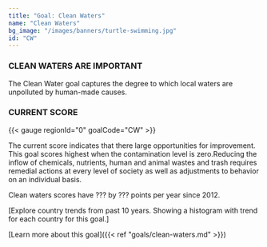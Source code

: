 ```yaml
---
title: "Goal: Clean Waters"
name: "Clean Waters"
bg_image: "/images/banners/turtle-swimming.jpg"
id: "CW"
---
```

### CLEAN WATERS ARE IMPORTANT
The Clean Water goal captures the degree to which local waters are unpolluted by human-made causes. 

### CURRENT SCORE

{{< gauge regionId="0" goalCode="CW" >}}

The current score indicates that there large opportunities for improvement. This goal scores highest when the contamination level is zero.Reducing the inflow of chemicals, nutrients, human and animal wastes and trash requires remedial actions at every level of society as well as adjustments to behavior on an individual basis.

Clean waters scores have ??? by ??? points per year since 2012.

[Explore country trends from past 10 years. Showing a histogram with trend for each country for this goal.]


[Learn more about this goal]({{< ref "goals/clean-waters.md" >}})